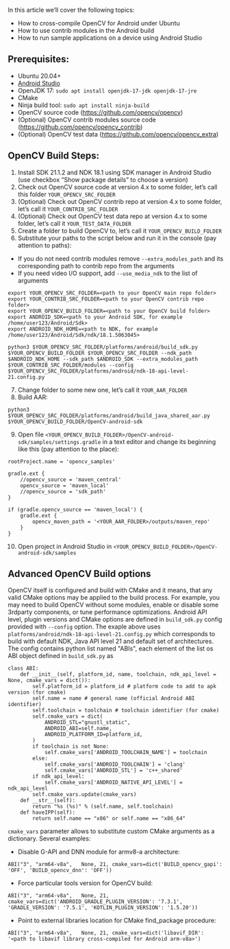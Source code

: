 In this article we’ll cover the following topics:

* How to cross-compile OpenCV for Android under Ubuntu
* How to use contrib modules in the Android build
* How to run sample applications on a device using Android Studio

## Prerequisites:
- Ubuntu 20.04+
- [Android Studio](https://developer.android.com/studio)
- OpenJDK 17: `sudo apt install openjdk-17-jdk openjdk-17-jre`
- CMake
- Ninja build tool: `sudo apt install ninja-build`
- OpenCV source code (https://github.com/opencv/opencv)
- (Optional) OpenCV contrib modules source code (https://github.com/opencv/opencv_contrib)
- (Optional) OpenCV test data (https://github.com/opencv/opencv_extra)

## OpenCV Build Steps:
1. Install SDK 21.1.2 and NDK 18.1 using SDK manager in Android Studio (use checkbox “Show package details” to choose a version)
2. Check out OpenCV source code at version 4.x to some folder, let’s call this folder `YOUR_OPENCV_SRC_FOLDER`
3. (Optional) Check out OpenCV contrib repo at version 4.x to some folder, let’s call it `YOUR_CONTRIB_SRC_FOLDER`
4. (Optional) Check out OpenCV test data repo at version 4.x to some folder, let’s call it `YOUR_TEST_DATA_FOLDER`
5. Create a folder to build OpenCV to, let’s call it `YOUR_OPENCV_BUILD_FOLDER`
6. Substitute your paths to the script below and run it in the console (pay attention to <marked> paths):
 - If you do not need contrib modules remove `--extra_modules_path` and its corresponding path to contrib repo from the arguments
 - If you need video I/O support, add `--use_media_ndk` to the list of arguments

```
export YOUR_OPENCV_SRC_FOLDER=<path to your OpenCV main repo folder>
export YOUR_CONTRIB_SRC_FOLDER=<path to your OpenCV contrib repo folder>
export YOUR_OPENCV_BUILD_FOLDER=<path to your OpenCV build folder>
export ANDROID_SDK=<path to your Android SDK, for example /home/user123/Android/Sdk>
export ANDROID_NDK_HOME=<path to NDK, for example /home/user123/Android/Sdk/ndk/18.1.5063045>

python3 $YOUR_OPENCV_SRC_FOLDER/platforms/android/build_sdk.py $YOUR_OPENCV_BUILD_FOLDER $YOUR_OPENCV_SRC_FOLDER --ndk_path $ANDROID_NDK_HOME --sdk_path $ANDROID_SDK --extra_modules_path $YOUR_CONTRIB_SRC_FOLDER/modules --config $YOUR_OPENCV_SRC_FOLDER/platforms/android/ndk-18-api-level-21.config.py
```

7. Change folder to some new one, let’s call it `YOUR_AAR_FOLDER`
8. Build AAR:
```
python3 $YOUR_OPENCV_SRC_FOLDER/platforms/android/build_java_shared_aar.py $YOUR_OPENCV_BUILD_FOLDER/OpenCV-android-sdk
```
9. Open file `<YOUR_OPENCV_BUILD_FOLDER>/OpenCV-android-sdk/samples/settings.gradle` in a text editor and change its beginning like this (pay attention to the <marked> place):

```
rootProject.name = 'opencv_samples'

gradle.ext {
	//opencv_source = 'maven_central'
	opencv_source = 'maven_local'
	//opencv_source = 'sdk_path'
}

if (gradle.opencv_source == 'maven_local') {
	gradle.ext {
    	opencv_maven_path = '<YOUR_AAR_FOLDER>/outputs/maven_repo'
	}
}
```

10. Open project in Android Studio in `<YOUR_OPENCV_BUILD_FOLDER>/OpenCV-android-sdk/samples`

## Advanced OpenCV Build options

OpenCV itself is configured and build with CMake and it means, that any valid CMake options may be applied to the build process. For example, you may need to build OpenCV without some modules, enable or disable some 3rdparty components, or tune performance optimizations. Android API level, plugin versions and CMake options are defined in `build_sdk.py` config provided with `--config` option. The exaple above uses `platforms/android/ndk-18-api-level-21.config.py` which corresponds to build with default NDK, Java API level 21 and default set of architectures. The config contains python list named "ABIs", each element of the list os ABI object defined in `build_sdk.py` as
```
class ABI:
    def __init__(self, platform_id, name, toolchain, ndk_api_level = None, cmake_vars = dict()):
        self.platform_id = platform_id # platform code to add to apk version (for cmake)
        self.name = name # general name (official Android ABI identifier)
        self.toolchain = toolchain # toolchain identifier (for cmake)
        self.cmake_vars = dict(
            ANDROID_STL="gnustl_static",
            ANDROID_ABI=self.name,
            ANDROID_PLATFORM_ID=platform_id,
        )
        if toolchain is not None:
            self.cmake_vars['ANDROID_TOOLCHAIN_NAME'] = toolchain
        else:
            self.cmake_vars['ANDROID_TOOLCHAIN'] = 'clang'
            self.cmake_vars['ANDROID_STL'] = 'c++_shared'
        if ndk_api_level:
            self.cmake_vars['ANDROID_NATIVE_API_LEVEL'] = ndk_api_level
        self.cmake_vars.update(cmake_vars)
    def __str__(self):
        return "%s (%s)" % (self.name, self.toolchain)
    def haveIPP(self):
        return self.name == "x86" or self.name == "x86_64"
```
`cmake_vars` parameter allows to substitute custom CMake arguments as a dictionary. Several examples:

- Disable G-API and DNN module for armv8-a architecture:
```
ABI("3", "arm64-v8a",   None, 21, cmake_vars=dict('BUILD_opencv_gapi': 'OFF', 'BUILD_opencv_dnn': 'OFF'))
```
- Force particular tools version for OpenCV build:
```
ABI("3", "arm64-v8a",   None, 21, cmake_vars=dict('ANDROID_GRADLE_PLUGIN_VERSION': '7.3.1', 'GRADLE_VERSION': '7.5.1', 'KOTLIN_PLUGIN_VERSION': '1.5.20'))
```
- Point to external libraries location for CMake find_package procedure:
```
ABI("3", "arm64-v8a",   None, 21, cmake_vars=dict('libavif_DIR': '<path to libavif library cross-compiled for Android arm-v8a>')
```
